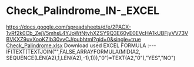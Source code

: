 # Check_Palindrome_IN-_EXCEL
https://docs.google.com/spreadsheets/d/e/2PACX-1vRf2k0Cb_ZejV5mhsL4YJoWtNtyhXZSY9Q3E60yE0EVcHA1kUBFjyVV73VBVKXZ9uvXooKZlb30vvCJ/pubhtml?gid=0&single=true
<br>
[Check_Palindrome.xlsx](https://github.com/manas-palai123/Check_Palindrome_IN-_EXCEL/files/10492895/Check_Palindrome.xlsx)
Download
used EXCEL FORMULA :---   IF(TEXT(TEXTJOIN("",FALSE,ARRAYFORMULA(MID(A2, SEQUENCE(LEN(A2),1,LEN(A2),-1),1))),"0")=TEXT(A2,"0"),"YES","NO")
